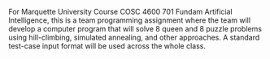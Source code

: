 For Marquette University Course COSC 4600 701 Fundam Artificial Intelligence, this is a team programming assignment where the team will develop a computer program that will solve 8 queen and 8 puzzle problems using hill-climbing, simulated annealing, and other approaches.  A standard test-case input format will be used across the whole class.